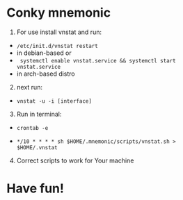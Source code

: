 # Conky mnemonic
1. For use install vnstat and run:

+ <code>/etc/init.d/vnstat restart</code>
+ in debian-based or
+ <code> systemctl enable vnstat.service && systemctl start vnstat.service</code>
+ in arch-based distro
2. next run:
+ <code>vnstat -u -i [interface]</code>
3. Run in terminal:
+ <code>crontab -e
+ */10 * * * * sh $HOME/.mnemonic/scripts/vnstat.sh > $HOME/.vnstat</code>
4. Correct scripts to work for Your machine

# Have fun!

